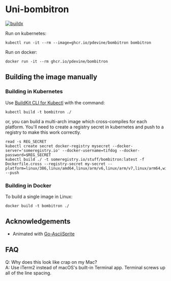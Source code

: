 # Uni-bombitron

[![buildx](https://github.com/pdevine/unibombitron/actions/workflows/main.yml/badge.svg)](https://github.com/pdevine/unibombitron/actions/workflows/main.yml)

Run on kubernetes:

`kubectl run -it --rm --image=ghcr.io/pdevine/bombitron bombitron`

Run on docker:

`docker run -it --rm ghcr.io/pdevine/bombitron`


## Building the image manually

### Building in Kubernetes

Use [BuildKit CLI for Kubectl](https://github.com/vmware-tanzu/buildkit-cli-for-kubectl) with the command:

`kubectl build -t bombitron ./`

or, you can build a multi-arch image which cross-compiles for each platform. You'll need to create a registry secret
in kubernetes and push to a registry to make this work correctly.

```
read -s REG_SECRET
kubectl create secret docker-registry mysecret --docker-server='someregistry.io' --docker-username=tifdog --docker-password=$REG_SECRET
kubectl build ./ -t someregistry.io/stuff/bombitron:latest -f Dockerfile.cross --registry-secret my-secret --platform=linux/386,linux/amd64,linux/arm/v6,linux/arm/v7,linux/arm64,windows/amd64 --push
```

### Building in Docker

To build a single image in Linux:

`docker build -t bombitron ./`


## Acknowledgements

 * Animated with [Go-AsciiSprite](https://github.com/pdevine/go-asciisprite)


## FAQ

Q: Why does this look like crap on my Mac?<br>
A: Use iTerm2 instead of macOS's built-in Terminal app. Terminal screws up all of the line spacing.

